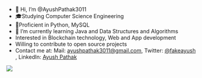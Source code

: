 - 👋 Hi, I’m @AyushPathak3011
- 🎓Studying Computer Science Engineering 
- 🌱Proficient in Python, MySQL
- 🌱 I’m currently learning Java and Data Structures and Algorithms
-  Interested in Blockchain technology, Web and App development
-  Willing to contribute to open source projects
-  Contact me at: Mail: ayushpathak3011@gmail.com, Twitter: [@fakeayush](https://twitter.com/fakeayush)
, LinkedIn: [Ayush Pathak](https://www.linkedin.com/in/ayushpathak-/)

<img src="https://github-readme-stats.vercel.app/api?username=AyushPathak3011&&show_icons=true&title_color=ffffff&icon_color=bb2acf&text_color=daf7dc&bg_color=151515">
<!---
AyushPathak3011/AyushPathak3011 is a ✨ special ✨ repository because its `README.md` (this file) appears on your GitHub profile.
You can click the Preview link to take a look at your changes.
--->
